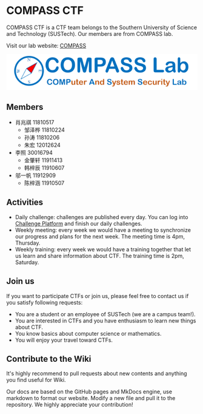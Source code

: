 # COMPASS CTF

COMPASS CTF is a CTF team belongs to the Southern University of Science and Technology (SUSTech). Our members are from COMPASS lab.

Visit our lab website: [COMPASS](http://compass.sustech.edu.cn/)

![COMPASS](assets/logo.png)

## Members

* 肖兆祺 11810517
  * 邹泽桦 11810224
  * 孙涛 11810206
  * 朱宏 12012624
* 李照 30016794
  * 金肇轩 11911413
  * 韩梓辰 11910607
* 邬一帆 11912909
  * 陈梓涵 11910507

## Activities

* Daily challenge: challenges are published every day. You can log into [Challenge Platform](http://ctf.infury.org:8000/) and finish our daily challenges.
* Weekly meeting: every week we would have a meeting to synchronize our progress and plans for the next week. The meeting time is 4pm, Thursday.
* Weekly training: every week we would have a training together that let us learn and share information about CTF. The training time is 2pm, Saturday.

## Join us

If you want to participate CTFs or join us, please feel free to contact us if you satisfy following requests:

* You are a student or an employee of SUSTech (we are a campus team!).
* You are interested in CTFs and you have enthusiasm to learn new things about CTF.
* You know basics about computer science or mathematics.
* You will enjoy your travel toward CTFs.

## Contribute to the Wiki

It's highly recommend to pull requests about new contents and anything you find useful for Wiki.

Our docs are based on the GitHub pages and MkDocs engine, use markdown to format our website. Modify a new file and pull it to the repository. We highly appreciate your contribution!

